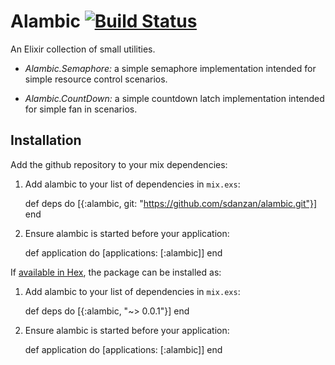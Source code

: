 # Alambic [![Build Status](https://travis-ci.org/sdanzan/alambic.svg?branch=master)](https://travis-ci.org/sdanzan/alambic)

An Elixir collection of small utilities.

 - *Alambic.Semaphore:* a simple semaphore implementation intended for simple
   resource control scenarios.

 - *Alambic.CountDown:* a simple countdown latch implementation intended for
   simple fan in scenarios.

## Installation

Add the github repository to your mix dependencies:

  1. Add alambic to your list of dependencies in `mix.exs`:

        def deps do
          [{:alambic, git: "https://github.com/sdanzan/alambic.git"}]
        end

  2. Ensure alambic is started before your application:

        def application do
          [applications: [:alambic]]
        end

If [available in Hex](https://hex.pm/docs/publish), the package can be installed as:

  1. Add alambic to your list of dependencies in `mix.exs`:

        def deps do
          [{:alambic, "~> 0.0.1"}]
        end

  2. Ensure alambic is started before your application:

        def application do
          [applications: [:alambic]]
        end
